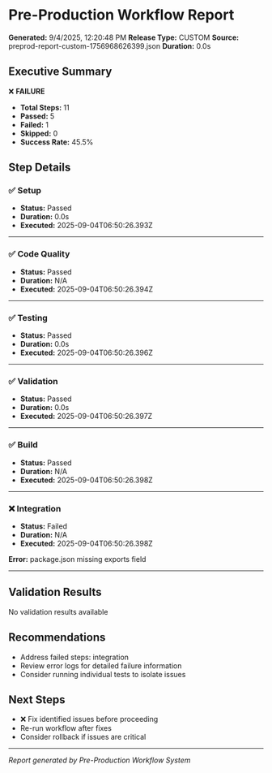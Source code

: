 # Pre-Production Workflow Report

**Generated:** 9/4/2025, 12:20:48 PM
**Release Type:** CUSTOM
**Source:** preprod-report-custom-1756968626399.json
**Duration:** 0.0s

## Executive Summary

❌ **FAILURE**
- **Total Steps:** 11
- **Passed:** 5
- **Failed:** 1
- **Skipped:** 0
- **Success Rate:** 45.5%

## Step Details

### ✅ Setup

- **Status:** Passed
- **Duration:** 0.0s
- **Executed:** 2025-09-04T06:50:26.393Z



---
### ✅ Code Quality

- **Status:** Passed
- **Duration:** N/A
- **Executed:** 2025-09-04T06:50:26.394Z



---
### ✅ Testing

- **Status:** Passed
- **Duration:** 0.0s
- **Executed:** 2025-09-04T06:50:26.396Z



---
### ✅ Validation

- **Status:** Passed
- **Duration:** 0.0s
- **Executed:** 2025-09-04T06:50:26.397Z



---
### ✅ Build

- **Status:** Passed
- **Duration:** N/A
- **Executed:** 2025-09-04T06:50:26.398Z



---
### ❌ Integration

- **Status:** Failed
- **Duration:** N/A
- **Executed:** 2025-09-04T06:50:26.398Z

**Error:** package.json missing exports field

---

## Validation Results

No validation results available

## Recommendations

- Address failed steps: integration
- Review error logs for detailed failure information
- Consider running individual tests to isolate issues

## Next Steps

- ❌ Fix identified issues before proceeding
- Re-run workflow after fixes
- Consider rollback if issues are critical

---
*Report generated by Pre-Production Workflow System*
